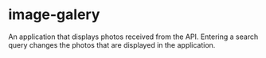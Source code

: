 # image-galery
An application that displays photos received from the API. Entering a search query changes the photos that are displayed in the application.

